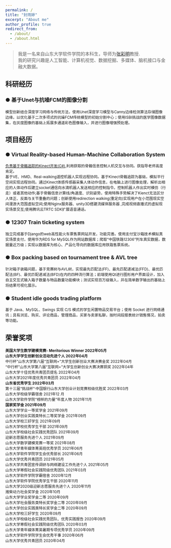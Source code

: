 ```yaml
---
permalink: /
title: "封雨婷"
excerpt: "About me"
author_profile: true
redirect_from: 
  - /about/
  - /about.html
---
```


> 我是一名来自山东大学软件学院的本科生，导师为[张彩明](https://www.sc.sdu.edu.cn/info/1046/2286.htm)教授.<br/>
> 我的研究兴趣是人工智能、计算机视觉、数据挖掘、多媒体、脑机接口与金融大数据。

科研经历
------
### ●  基于Unet与抗噪FCM的图像分割 
<small> 模型创新结合深度学习网络与传统方法，使用Unet深度学习模型与Canny边缘检测算法存储图像边缘，以优化基于二次多项式的抗噪FCM传统模型的初始分割中心；使用ISBI挑战的医学图像数据集，在灰度图像的基础上拓展多通道彩色图像输入，并进行图像增强预处理。
</small>

项目经历
------
### ●  Virtual Reality-based Human-Machine Collaboration System 
<small> <u>负责基于骨骼追踪的Kinect开发(C#),</u>利用获取的骨骼信息控制人机交互与协同。获指导老师高度肯定。 <br> 基于VE、HMD、Real-walking遥控机器人实现远程协同。基于Kinect骨骼追踪为基础，模拟平行空间实现远程协同。通过Kinect体感传感器采集人体动作信息，在电脑上进行图像处理，解析出相应的人体动作后建立socket通信向水滴机器人发送相应的控制指令，控制机器人作出实时模仿（行走）或者其他动作;基于骨骼信息计算线/角速度、识别姿势，使用特殊手势解决了Kienct无法区分人体正、反面与关节重叠的问题；创新使用redirection walking(重定向)实现用户在小范围现实空间漫游大范围虚拟空间;使用Nginx服务器、unity3D搭建流媒体服务器 ,完成视频直播式的虚拟现实场景交互;使用腾讯云TRTC SDK扩展语音通话。 </small>

### ● 12307 Train ticketing system
<small> 独立完成基于Django的web高性能火车票售票网站开发，功能完善。使用支付宝沙箱技术模拟真实场景支付，使用华为RDS for MySQL作为网站数据库；爬取“中国铁路12306”列车真实数据，数据量近万级；实现以数据库为核心、产品化导向的数据库应用铁路售票系统。 </small>

### ● Box packing based on tournament tree & AVL tree
<small> 针对箱子装箱问题，基于竞赛树与AVL树，实现最先匹配法(FF)、最先匹配递减法(FFD)、最优匹配法(BF)、最优匹配递减法(BFD)在内的四种流行算法；前端使用Qt进行图形用户界面设计，加入自主交互式输入箱子数量与物品数量功能模块；测试实现百万级输入，并在简单数字输出的基础上将结果可视化展示。 </small>

### ● Student idle goods trading platform
<small> 基于 Java、MySQL、Swings 实现 C/S 模式的学生闲置物品交易平台；使用 Socket 进行网络通讯；具有浏览、购买、评论商品，管理商品，买家与卖家私聊，按时间段报表统计销售情况，拍卖等功能。 </small>



荣誉奖项
------
<small> __美国大学生数学建模竞赛- Meritorious Winner  2022年05月__ <br> __山东大学学生创新创业活动先进个人  2022年04月__ <br> 中行杯”山东大学第八届“互联网+”大学生创新创业大赛决赛金奖  2022年04月 <br> “中行杯”山东大学第八届“互联网+”大学生创新创业大赛决赛铜奖  2022年04年 <br> 山东大学十佳优秀共青团员提名  2022年04月 <br> 山东大学2021年度优秀共青团员  2022年04月 <br> __山东省优秀学生  2022年03月__ <br> 第十三届“挑战杯”·中国银行山东大学创业计划竞赛校级优胜奖  2022年03月 <br> 山东大学校级学霸宿舍  2021年12 月 <br>山东大学软件学院“榜样的力量”年度人物  2021年11月 <br>  __国家奖学金  2021年09月__ <br> 山东大学学业一等奖学金  2021年09月 <br> 山东大学创业实践类特长二等奖学金  2021年09月 <br> 山东大学校三好学生  2021年09月 <br> 山东大学校优秀学生干部  2021年09月 <br> 山东大学校级社会实践优秀团队  2021年09月 <br> 迎新志愿服务先进个人  2021年09月 <br> 山东大学数学建模竞赛一等奖  2021年08月 <br> 山东大学青年媒体菁英班优秀学员 2021年06月 <br> 山东大学软件学院学生会优秀部长  2021年06月 <br> 山东大学优秀共青团员  2021年05月 <br> 山东大学共青团宣传调研与网络建设工作先进个人  2021年05月 <br> 山东大学寒假社会实践院级优秀团队  2021年03月 <br> 山东大学软件学院学霸宿舍  2020年12月 <br> 山东大学软件学院优秀学生干部  2020年11月 <br> 山东大学2020级迎新志愿服务先进个人  2020年11月 <br> 潍柴动力社会奖学金  2020年10月 <br> 山东大学学业奖学金二等  2020年09月 <br> 山东大学社会服务类特长奖学金二等  2020年09月 <br> 山东大学创业实践类特长奖学金二等  2020年09月 <br> 山东大学校三好学生  2020年09月 <br> 山东大学校级社会实践优秀团队、优秀实践报告  2020年09月 <br> 山东大学寒假社会实践院级优秀团队  2020年03月 <br> 山东大学青年媒体菁英暑期专项优秀学员 2020年09月 <br> 山东大学软件学院学生会优秀干事  2020年06月 <br> 山东大学优秀共青团员  2020年04月 </small>



